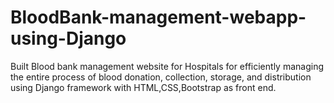 # BloodBank-management-webapp-using-Django
Built Blood bank management website for Hospitals for efficiently managing the entire process of blood donation, collection, storage, and distribution using Django framework with HTML,CSS,Bootstrap as front end.
